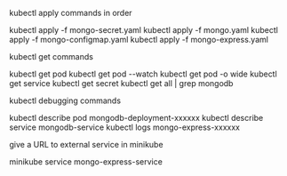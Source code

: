 kubectl apply commands in order

kubectl apply -f mongo-secret.yaml
kubectl apply -f mongo.yaml
kubectl apply -f mongo-configmap.yaml 
kubectl apply -f mongo-express.yaml



kubectl get commands

kubectl get pod
kubectl get pod --watch
kubectl get pod -o wide
kubectl get service
kubectl get secret
kubectl get all | grep mongodb



kubectl debugging commands

kubectl describe pod mongodb-deployment-xxxxxx
kubectl describe service mongodb-service
kubectl logs mongo-express-xxxxxx



give a URL to external service in minikube

minikube service mongo-express-service
